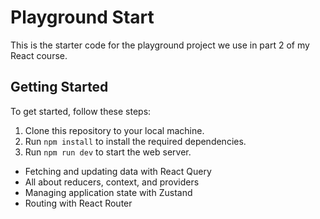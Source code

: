 # Playground Start

This is the starter code for the playground project we use in part 2 of my React course. 

## Getting Started

To get started, follow these steps:

1. Clone this repository to your local machine.
2. Run `npm install` to install the required dependencies.
3. Run `npm run dev` to start the web server. 

- Fetching and updating data with React Query
- All about reducers, context, and providers
- Managing application state with Zustand
- Routing with React Router 